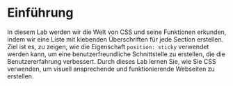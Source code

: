 # Einführung

In diesem Lab werden wir die Welt von CSS und seine Funktionen erkunden, indem wir eine Liste mit klebenden Überschriften für jede Section erstellen. Ziel ist es, zu zeigen, wie die Eigenschaft `position: sticky` verwendet werden kann, um eine benutzerfreundliche Schnittstelle zu erstellen, die die Benutzererfahrung verbessert. Durch dieses Lab lernen Sie, wie Sie CSS verwenden, um visuell ansprechende und funktionierende Webseiten zu erstellen.
